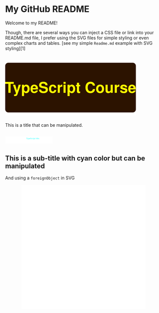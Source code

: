 # My GitHub README

Welcome to my README!

Though, there are several ways you can inject a CSS file or link into your README.md file, I prefer using the SVG files for simple styling or even complex charts and tables. [see my simple `Readme.md` example with SVG styling][1]

## ![plot](./title.svg)

This is a title that can be manipulated.

## ![plot](./subTitle.svg)

This is a sub-title with cyan color but can be manipulated
---

And using a `foreignObject` in SVG
<div align="center">
    <img src="example.svg" width="400" height="400" alt="css-in-readme">
</div>
